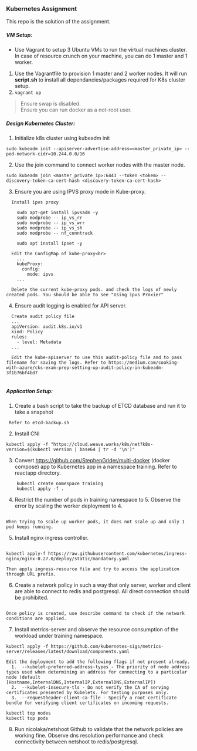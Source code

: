 ### Kubernetes Assignment
This repo is the solution of the assignment.

##### VM Setup:
* Use Vagrant to setup 3 Ubuntu VMs to run the virtual machines cluster. In case of resource crunch on your
machine, you can do 1 master and 1 worker.

1. Use the Vagrantfile to provision 1 master and 2 worker nodes. It will run <b>script.sh</b> to install all dependancies/packages required for K8s cluster setup.
2. ```vagrant up```

> Ensure swap is disabled.<br>
> Ensure you can run docker as a not-root user.<br>

##### Design Kubernetes Cluster:

1. Initialize k8s cluster using kubeadm init

```sudo kubeadm init --apiserver-advertise-address=<master_private_ip> --pod-network-cidr=10.244.0.0/16```

2. Use the join command to connect worker nodes with the master node.

```sudo kubeadm join <master_private_ip>:6443 --token <tokem> --discovery-token-ca-cert-hash <discovery-token-ca-cert-hash>```

3. Ensure you are using IPVS proxy mode in Kube-proxy.

```
  Install ipvs proxy
  
    sudo apt-get install ipvsadm -y
    sudo modprobe -- ip_vs_rr
    sudo modprobe -- ip_vs_wrr
    sudo modprobe -- ip_vs_sh
    sudo modprobe -- nf_conntrack

    sudo apt install ipset -y
  
  Edit the ConfigMap of kube-proxy<br>
    ...
    kubeProxy:
      config:
        mode: ipvs
    ...
   
  Delete the current kube-proxy pods. and check the logs of newly created pods. You should be able to see "Using ipvs Proxier"
```
4. Ensure audit logging is enabled for API server.

```
  Create audit policy file
  ...
  apiVersion: audit.k8s.io/v1
  kind: Policy
  rules:
    - level: Metadata
  ...
  
  Edit the kube-apiserver to use this audit-policy file and to pass filename for saving the logs. Refer to https://medium.com/cooking-with-azure/cks-exam-prep-setting-up-audit-policy-in-kubeadm-3f1b76bf4bd7
  
 ```
 
##### Application Setup:

1. Create a bash script to take the backup of ETCD database and run it to take a snapshot

``` Refer to etcd-backup.sh```   

2. Install CNI

```kubectl apply -f "https://cloud.weave.works/k8s/net?k8s-version=$(kubectl version | base64 | tr -d '\n')"```

3. Convert https://github.com/StephenGrider/multi-docker (docker compose) app to Kubernetes app in a
namespace training. Refer to reactapp directory.

```     
    kubectl create namespace training
    kubectl apply -f .
```    
    
4. Restrict the number of pods in training namespace to 5. Observe the error by scaling the worker
deployment to 4.

``` Refer to pod-quota.yml

When trying to scale up worker pods, it does not scale up and only 1 pod keeps running.

```
5. Install nginx ingress controller.

``` Refer to https://medium.com/digitalfrontiers/kubernetes-ingress-with-nginx-93bdc1ce5fa9#:~:text=The%20Ingress%20Controller%20is%20responsible,services%20within%20the%20Kubernetes%20cluster.&text=Thus%20an%20Ingress%20Controller%20can,for%20any%20new%20Ingress%20resources.

kubectl apply-f https://raw.githubusercontent.com/kubernetes/ingress-nginx/nginx-0.27.0/deploy/static/mandatory.yaml

Then apply ingress-resource file and try to access the application through URL prefix.
```

6. Create a network policy in such a way that only server, worker and client are able to connect to redis
and postgresql. All direct connection should be prohibited.

``` Refer to file network-policy.yml

Once policy is created, use describe command to check if the network conditions are applied.
```

7. Install metrics-server and observe the resource consumption of the workload under training namespace.

```
kubectl apply -f https://github.com/kubernetes-sigs/metrics-server/releases/latest/download/components.yaml

Edit the deployment to add the following flags if not present already.
  1.  --kubelet-preferred-address-types - The priority of node address types used when determining an address for connecting to a particular node (default                 [Hostname,InternalDNS,InternalIP,ExternalDNS,ExternalIP])
  2.  --kubelet-insecure-tls - Do not verify the CA of serving certificates presented by Kubelets. For testing purposes only.
  3.  --requestheader-client-ca-file - Specify a root certificate bundle for verifying client certificates on incoming requests.

kubectl top nodes
kubectl top pods
```

8. Run nicolaka/netshoot Github to validate that the network policies are working fine. Observe dns
resolution performance and check connectivity between netshoot to redis/postgresql.


